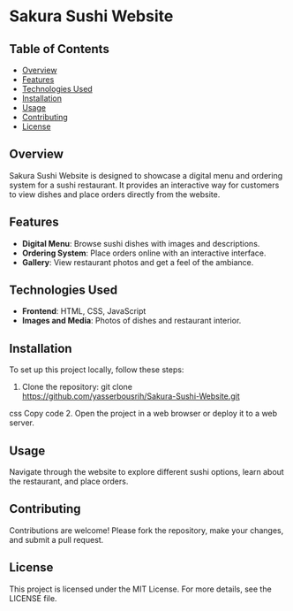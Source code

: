 # Sakura Sushi Website

## Table of Contents
- [Overview](#overview)
- [Features](#features)
- [Technologies Used](#technologies-used)
- [Installation](#installation)
- [Usage](#usage)
- [Contributing](#contributing)
- [License](#license)

## Overview
Sakura Sushi Website is designed to showcase a digital menu and ordering system for a sushi restaurant. It provides an interactive way for customers to view dishes and place orders directly from the website.

## Features
- **Digital Menu**: Browse sushi dishes with images and descriptions.
- **Ordering System**: Place orders online with an interactive interface.
- **Gallery**: View restaurant photos and get a feel of the ambiance.

## Technologies Used
- **Frontend**: HTML, CSS, JavaScript
- **Images and Media**: Photos of dishes and restaurant interior.

## Installation
To set up this project locally, follow these steps:
1. Clone the repository:
git clone https://github.com/yasserbousrih/Sakura-Sushi-Website.git

css
Copy code
2. Open the project in a web browser or deploy it to a web server.

## Usage
Navigate through the website to explore different sushi options, learn about the restaurant, and place orders.

## Contributing
Contributions are welcome! Please fork the repository, make your changes, and submit a pull request.

## License
This project is licensed under the MIT License. For more details, see the LICENSE file.
